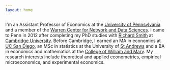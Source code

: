 ```yaml
---
layout: home 
---
```

I'm an Assistant Professor of Economics at the [University of Pennsylvania](http://economics.sas.upenn.edu) and a member of the [Warren Center for Network and Data Sciences](http://warrencenter.upenn.edu).
I came to Penn in 2012 after completing my PhD studies with [Richard Smith](http://www.econ.cam.ac.uk/people/crsid.html?crsid=rjs27&group=faculty) at [Cambridge University](http://www.cam.ac.uk).
Before Cambridge, I earned an MA in economics at [UC San Diego](http://www.ucsd.edu), an MSc in statistics at the University of [St Andrews](http://www.st-andrews.ac.uk) and a BA in economics and mathematics at the [College of William and Mary](http://www.wm.edu).
My research interests include theoretical and applied econometrics, empirical microeconomics, and experimental economics.
